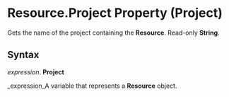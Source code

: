 
# Resource.Project Property (Project)

Gets the name of the project containing the  **Resource**. Read-only  **String**.


## Syntax

 _expression_. **Project**

 _expression_A variable that represents a  **Resource** object.

